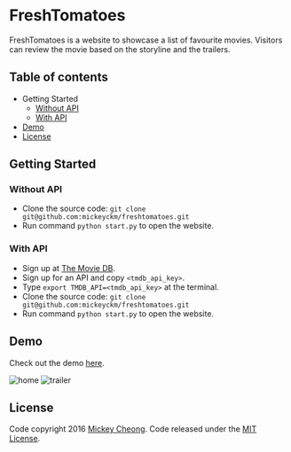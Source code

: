 # FreshTomatoes

FreshTomatoes is a website to showcase a list of favourite movies. Visitors can review the movie based on the storyline and the trailers.  


## Table of contents

- Getting Started
	- [Without API](#without-api)
	- [With API](#with-api)
- [Demo](#demo)
- [License](#license)


## Getting Started

### Without API

- Clone the source code: `git clone git@github.com:mickeyckm/freshtomatoes.git`
- Run command `python start.py` to open the website.


### With API

- Sign up at [The Movie DB](https://www.themoviedb.org/).
- Sign up for an API and copy `<tmdb_api_key>`.
- Type `export TMDB_API=<tmdb_api_key>` at the terminal.
- Clone the source code: `git clone git@github.com:mickeyckm/freshtomatoes.git`
- Run command `python start.py` to open the website.


## Demo

Check out the demo [here](https://s3-ap-southeast-1.amazonaws.com/udacity-full-stack/freshtomatoes/demo.html).

![home](https://raw.github.com/mickeyckm/freshtomatoes/master/screenshots/ft-home.jpg)
![trailer](https://raw.github.com/mickeyckm/freshtomatoes/master/screenshots/ft-trailers.jpg)

## License

Code copyright 2016 [Mickey Cheong](https://cheo.ng). Code released under the [MIT License](https://github.com/mickeyckm/freshtomatoes/blob/master/LICENSE).